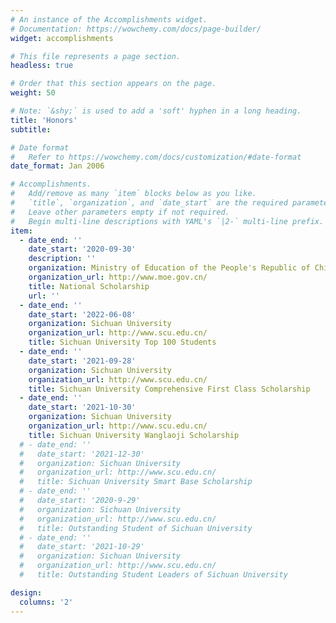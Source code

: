 ```yaml
---
# An instance of the Accomplishments widget.
# Documentation: https://wowchemy.com/docs/page-builder/
widget: accomplishments

# This file represents a page section.
headless: true

# Order that this section appears on the page.
weight: 50

# Note: `&shy;` is used to add a 'soft' hyphen in a long heading.
title: 'Honors'
subtitle:

# Date format
#   Refer to https://wowchemy.com/docs/customization/#date-format
date_format: Jan 2006

# Accomplishments.
#   Add/remove as many `item` blocks below as you like.
#   `title`, `organization`, and `date_start` are the required parameters.
#   Leave other parameters empty if not required.
#   Begin multi-line descriptions with YAML's `|2-` multi-line prefix.
item:
  - date_end: ''
    date_start: '2020-09-30'
    description: ''
    organization: Ministry of Education of the People's Republic of China
    organization_url: http://www.moe.gov.cn/
    title: National Scholarship
    url: ''
  - date_end: ''
    date_start: '2022-06-08'
    organization: Sichuan University
    organization_url: http://www.scu.edu.cn/
    title: Sichuan University Top 100 Students
  - date_end: ''
    date_start: '2021-09-28'
    organization: Sichuan University
    organization_url: http://www.scu.edu.cn/
    title: Sichuan University Comprehensive First Class Scholarship
  - date_end: ''
    date_start: '2021-10-30'
    organization: Sichuan University
    organization_url: http://www.scu.edu.cn/
    title: Sichuan University Wanglaoji Scholarship
  # - date_end: ''
  #   date_start: '2021-12-30'
  #   organization: Sichuan University
  #   organization_url: http://www.scu.edu.cn/
  #   title: Sichuan University Smart Base Scholarship
  # - date_end: ''
  #   date_start: '2020-9-29'
  #   organization: Sichuan University
  #   organization_url: http://www.scu.edu.cn/
  #   title: Outstanding Student of Sichuan University
  # - date_end: ''
  #   date_start: '2021-10-29'
  #   organization: Sichuan University
  #   organization_url: http://www.scu.edu.cn/
  #   title: Outstanding Student Leaders of Sichuan University

design:
  columns: '2'
---
```

